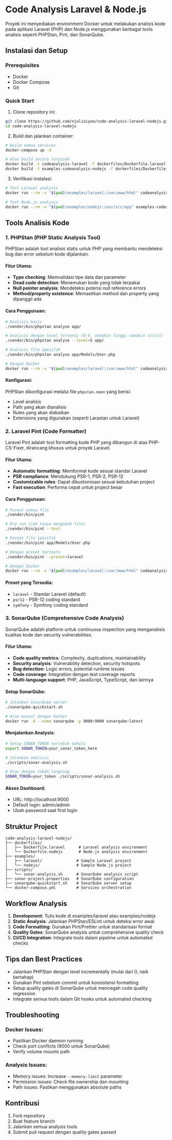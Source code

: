 # Code Analysis Laravel & Node.js

Proyek ini menyediakan environment Docker untuk melakukan analisis kode pada aplikasi Laravel (PHP) dan Node.js menggunakan berbagai tools analisis seperti PHPStan, Pint, dan SonarQube.

## Instalasi dan Setup

### Prerequisites
- Docker
- Docker Compose
- Git

### Quick Start

1. Clone repository ini:
```bash
git clone https://github.com/njulioiyoo/code-analysis-laravel-nodejs.git
cd code-analysis-laravel-nodejs
```

2. Build dan jalankan container:
```bash
# Build semua services
docker-compose up -d

# Atau build secara terpisah
docker build -t codeanalysis-laravel -f dockerfiles/Dockerfile.laravel .
docker build -t examples-codeanalysis-nodejs -f dockerfiles/Dockerfile.nodejs .
```

3. Verifikasi instalasi:
```bash
# Test Laravel analysis
docker run --rm -v "$(pwd)/examples/laravel:/var/www/html" codeanalysis-laravel ./vendor/bin/phpstan analyse app/

# Test Node.js analysis
docker run --rm -v "$(pwd)/examples/nodejs:/usr/src/app" examples-codeanalysis-nodejs npm run lint:check
```

## Tools Analisis Kode

### 1. PHPStan (PHP Static Analysis Tool)

PHPStan adalah tool analisis statis untuk PHP yang membantu mendeteksi bug dan error sebelum kode dijalankan.

#### Fitur Utama:
- **Type checking**: Memvalidasi tipe data dan parameter
- **Dead code detection**: Menemukan kode yang tidak terpakai
- **Null pointer analysis**: Mendeteksi potensi null reference errors
- **Method/property existence**: Memastikan method dan property yang dipanggil ada

#### Cara Penggunaan:
```bash
# Analisis basic
./vendor/bin/phpstan analyse app/

# Analisis dengan level tertentu (0-9, semakin tinggi semakin strict)
./vendor/bin/phpstan analyse --level=5 app/

# Analisis file spesifik
./vendor/bin/phpstan analyse app/Models/User.php

# Dengan Docker
docker run --rm -v "$(pwd)/examples/laravel:/var/www/html" codeanalysis-laravel ./vendor/bin/phpstan analyse --no-progress --memory-limit=512M app/
```

#### Konfigurasi:
PHPStan dikonfigurasi melalui file `phpstan.neon` yang berisi:
- Level analisis
- Path yang akan dianalisis
- Rules yang akan diabaikan
- Extensions yang digunakan (seperti Larastan untuk Laravel)

### 2. Laravel Pint (Code Formatter)

Laravel Pint adalah tool formatting kode PHP yang dibangun di atas PHP-CS-Fixer, dirancang khusus untuk proyek Laravel.

#### Fitur Utama:
- **Automatic formatting**: Memformat kode sesuai standar Laravel
- **PSR compliance**: Mendukung PSR-1, PSR-2, PSR-12
- **Customizable rules**: Dapat dikustomisasi sesuai kebutuhan project
- **Fast execution**: Performa cepat untuk project besar

#### Cara Penggunaan:
```bash
# Format semua file
./vendor/bin/pint

# Dry run (cek tanpa mengubah file)
./vendor/bin/pint --test

# Format file spesifik
./vendor/bin/pint app/Models/User.php

# Dengan preset tertentu
./vendor/bin/pint --preset=laravel

# Dengan Docker
docker run --rm -v "$(pwd)/examples/laravel:/var/www/html" codeanalysis-laravel ./vendor/bin/pint --test app/
```

#### Preset yang Tersedia:
- `laravel` - Standar Laravel (default)
- `psr12` - PSR-12 coding standard
- `symfony` - Symfony coding standard

### 3. SonarQube (Comprehensive Code Analysis)

SonarQube adalah platform untuk continuous inspection yang menganalisis kualitas kode dan security vulnerabilities.

#### Fitur Utama:
- **Code quality metrics**: Complexity, duplications, maintainability
- **Security analysis**: Vulnerability detection, security hotspots
- **Bug detection**: Logic errors, potential runtime issues
- **Code coverage**: Integration dengan test coverage reports
- **Multi-language support**: PHP, JavaScript, TypeScript, dan lainnya

#### Setup SonarQube:
```bash
# Jalankan SonarQube server
./sonarqube-quickstart.sh

# Atau manual dengan Docker
docker run -d --name sonarqube -p 9000:9000 sonarqube:latest
```

#### Menjalankan Analysis:
```bash
# Setup SONAR_TOKEN terlebih dahulu
export SONAR_TOKEN=your_sonar_token_here

# Jalankan analisis
./scripts/sonar-analysis.sh

# Atau dengan token langsung
SONAR_TOKEN=your_token ./scripts/sonar-analysis.sh
```

#### Akses Dashboard:
- URL: http://localhost:9000
- Default login: admin/admin
- Ubah password saat first login

## Struktur Project

```
code-analysis-laravel-nodejs/
├── dockerfiles/
│   ├── Dockerfile.laravel      # Laravel analysis environment
│   └── Dockerfile.nodejs       # Node.js analysis environment
├── examples/
│   ├── laravel/               # Sample Laravel project
│   └── nodejs/                # Sample Node.js project
├── scripts/
│   └── sonar-analysis.sh      # SonarQube analysis script
├── sonar-project.properties   # SonarQube configuration
├── sonarqube-quickstart.sh    # SonarQube server setup
└── docker-compose.yml         # Services orchestration
```

## Workflow Analysis

1. **Development**: Tulis kode di examples/laravel atau examples/nodejs
2. **Static Analysis**: Jalankan PHPStan/ESLint untuk deteksi error awal
3. **Code Formatting**: Gunakan Pint/Prettier untuk standarisasi format
4. **Quality Gates**: SonarQube analysis untuk comprehensive quality check
5. **CI/CD Integration**: Integrate tools dalam pipeline untuk automated checks

## Tips dan Best Practices

- Jalankan PHPStan dengan level incrementally (mulai dari 0, naik bertahap)
- Gunakan Pint sebelum commit untuk konsistensi formatting
- Setup quality gates di SonarQube untuk mencegah code quality regression
- Integrate semua tools dalam Git hooks untuk automated checking

## Troubleshooting

### Docker Issues:
- Pastikan Docker daemon running
- Check port conflicts (9000 untuk SonarQube)
- Verify volume mounts path

### Analysis Issues:
- Memory issues: Increase `--memory-limit` parameter
- Permission issues: Check file ownership dan mounting
- Path issues: Pastikan menggunakan absolute paths

## Kontribusi

1. Fork repository
2. Buat feature branch
3. Jalankan semua analysis tools
4. Submit pull request dengan quality gates passed